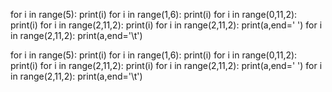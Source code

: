 for i in range(5):
    print(i)
for i in range(1,6):
    print(i)
for i in range(0,11,2):
    print(i)
for i in range(2,11,2):
    print(i)
for i in range(2,11,2):
    print(a,end='  ')
for i in range(2,11,2):
    print(a,end='\t')

for i in range(5):
    print(i)
for i in range(1,6):
    print(i)
for i in range(0,11,2):
    print(i)
for i in range(2,11,2):
    print(i)
for i in range(2,11,2):
    print(a,end='  ')
for i in range(2,11,2):
    print(a,end='\t')
